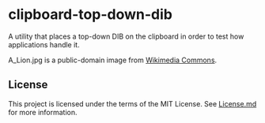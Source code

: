 # clipboard-top-down-dib

A utility that places a top-down DIB on the clipboard in order to test how applications handle it.

A_Lion.jpg is a public-domain image from [Wikimedia Commons](https://commons.wikimedia.org/wiki/File:%22A_Lion%22.jpg).

## License

This project is licensed under the terms of the MIT License.
See [License.md](License.md) for more information.